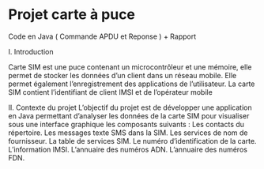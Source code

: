 # Projet carte à puce 
Code en Java ( Commande APDU et Reponse ) + Rapport


I. Introduction

Carte SIM est une puce contenant un microcontrôleur et une mémoire, elle permet de
stocker les données d’un client dans un réseau mobile. Elle permet également
l’enregistrement des applications de l’utilisateur.
La carte SIM contient l’identifiant de client IMSI et de l’opérateur mobile

II. Contexte du projet
L’objectif du projet est de développer une application en Java permettant d’analyser
les données de la carte SIM pour visualiser sous une interface graphique les
composants suivants :
Les contacts du répertoire.
Les messages texte SMS dans la SIM.
Les services de nom de fournisseur.
La table de services SIM.
Le numéro d’identification de la carte.
L’information IMSI.
L’annuaire des numéros ADN.
L’annuaire des numéros FDN.

